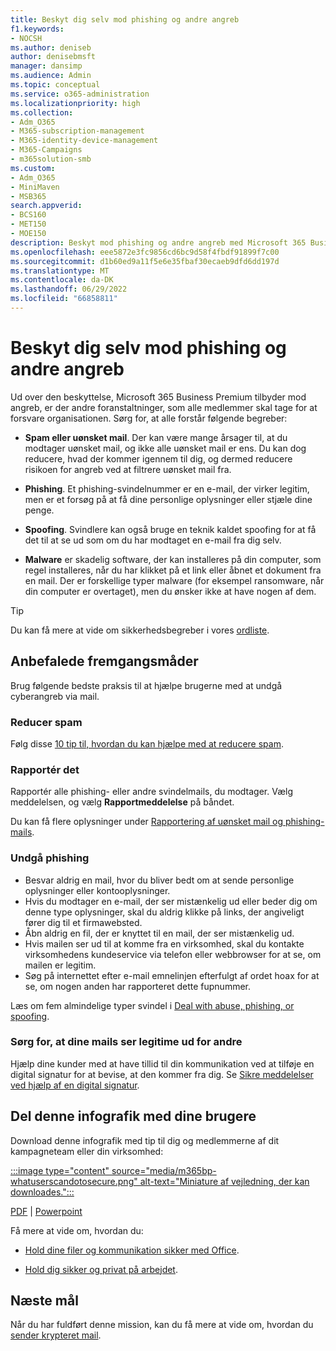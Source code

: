 ```yaml
---
title: Beskyt dig selv mod phishing og andre angreb
f1.keywords:
- NOCSH
ms.author: deniseb
author: denisebmsft
manager: dansimp
ms.audience: Admin
ms.topic: conceptual
ms.service: o365-administration
ms.localizationpriority: high
ms.collection:
- Adm_O365
- M365-subscription-management
- M365-identity-device-management
- M365-Campaigns
- m365solution-smb
ms.custom:
- Adm_O365
- MiniMaven
- MSB365
search.appverid:
- BCS160
- MET150
- MOE150
description: Beskyt mod phishing og andre angreb med Microsoft 365 Business Premium.
ms.openlocfilehash: eee5872e3fc9856cd6bc9d58f4fbdf91899f7c00
ms.sourcegitcommit: d1b60ed9a11f5e6e35fbaf30ecaeb9dfd6dd197d
ms.translationtype: MT
ms.contentlocale: da-DK
ms.lasthandoff: 06/29/2022
ms.locfileid: "66858811"
---
```

# <a name="protect-yourself-against-phishing-and-other-attacks"></a>Beskyt dig selv mod phishing og andre angreb

Ud over den beskyttelse, Microsoft 365 Business Premium tilbyder mod angreb, er der andre foranstaltninger, som alle medlemmer skal tage for at forsvare organisationen. Sørg for, at alle forstår følgende begreber:

- **Spam eller uønsket mail**. Der kan være mange årsager til, at du modtager uønsket mail, og ikke alle uønsket mail er ens. Du kan dog reducere, hvad der kommer igennem til dig, og dermed reducere risikoen for angreb ved at filtrere uønsket mail fra.

- **Phishing**. Et phishing-svindelnummer er en e-mail, der virker legitim, men er et forsøg på at få dine personlige oplysninger eller stjæle dine penge.

- **Spoofing**. Svindlere kan også bruge en teknik kaldet spoofing for at få det til at se ud som om du har modtaget en e-mail fra dig selv. 

- **Malware** er skadelig software, der kan installeres på din computer, som regel installeres, når du har klikket på et link eller åbnet et dokument fra en mail. Der er forskellige typer malware (for eksempel ransomware, når din computer er overtaget), men du ønsker ikke at have nogen af dem. 

> [!TIP]
> Du kan få mere at vide om sikkerhedsbegreber i vores [ordliste](m365bp-glossary.yml).

## <a name="best-practices"></a>Anbefalede fremgangsmåder

Brug følgende bedste praksis til at hjælpe brugerne med at undgå cyberangreb via mail.

### <a name="reduce-spam-mail"></a>Reducer spam

Følg disse [10 tip til, hvordan du kan hjælpe med at reducere spam](https://support.microsoft.com/office/10-tips-on-how-to-help-reduce-spam-55f756e8-688b-41c3-a086-8f68ccc592f6).

### <a name="report-it"></a>Rapportér det

Rapportér alle phishing- eller andre svindelmails, du modtager. Vælg meddelelsen, og vælg **Rapportmeddelelse** på båndet.

Du kan få flere oplysninger under [Rapportering af uønsket mail og phishing-mails](https://support.office.com/article/Use-the-Report-Message-add-in-b5caa9f1-cdf3-4443-af8c-ff724ea719d2).

### <a name="avoid-phishing"></a>Undgå phishing

- Besvar aldrig en mail, hvor du bliver bedt om at sende personlige oplysninger eller kontooplysninger.
- Hvis du modtager en e-mail, der ser mistænkelig ud eller beder dig om denne type oplysninger, skal du aldrig klikke på links, der angiveligt fører dig til et firmawebsted.
- Åbn aldrig en fil, der er knyttet til en mail, der ser mistænkelig ud.
- Hvis mailen ser ud til at komme fra en virksomhed, skal du kontakte virksomhedens kundeservice via telefon eller webbrowser for at se, om mailen er legitim.
- Søg på internettet efter e-mail emnelinjen efterfulgt af ordet hoax for at se, om nogen anden har rapporteret dette fupnummer.

Læs om fem almindelige typer svindel i [Deal with abuse, phishing, or spoofing](https://support.office.com/article/Deal-with-abuse-phishing-or-spoofing-in-Outlook-com-0d882ea5-eedc-4bed-aebc-079ffa1105a3).

### <a name="make-sure-your-emails-look-legitimate-to-others"></a>Sørg for, at dine mails ser legitime ud for andre

Hjælp dine kunder med at have tillid til din kommunikation ved at tilføje en digital signatur for at bevise, at den kommer fra dig. Se [Sikre meddelelser ved hjælp af en digital signatur](https://support.office.com/article/secure-messages-by-using-a-digital-signature-549ca2f1-a68f-4366-85fa-b3f4b5856fc6).

## <a name="share-this-infographic-with-your-users"></a>Del denne infografik med dine brugere

Download denne infografik med tip til dig og medlemmerne af dit kampagneteam eller din virksomhed:

[:::image type="content" source="media/m365bp-whatuserscandotosecure.png" alt-text="Miniature af vejledning, der kan downloades.":::](https://download.microsoft.com/download/9/1/f/91fa8f24-9953-4f33-9d87-a95624db5e0b/M365BPWhatCanUsersDoToSecure.pdf)

[PDF](https://download.microsoft.com/download/9/1/f/91fa8f24-9953-4f33-9d87-a95624db5e0b/M365BPWhatCanUsersDoToSecure.pdf) |  [Powerpoint](https://download.microsoft.com/download/9/1/f/91fa8f24-9953-4f33-9d87-a95624db5e0b/M365BPWhatCanUsersDoToSecure.pptx)

Få mere at vide om, hvordan du:

- [Hold dine filer og kommunikation sikker med Office](https://support.microsoft.com/en-us/office/keep-your-files-and-communications-safe-with-office-c4ddc381-7395-42da-887c-8836a3bb975f).

- [Hold dig sikker og privat på arbejdet](https://support.office.com/article/stay-secure-and-private-at-work-104c7d91-b25a-453d-beee-ba64b6c6fc2d).
  
## <a name="next-objective"></a>Næste mål

Når du har fuldført denne mission, kan du få mere at vide om, hvordan du [sender krypteret mail](send-encrypted-email.md). 